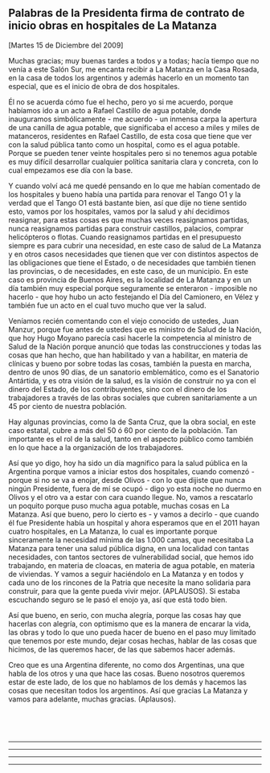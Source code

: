 Palabras de la Presidenta firma de contrato de inicio obras en hospitales de La Matanza
---------------------------------------------------------------------------------------

[Martes 15 de Diciembre del 2009]

Muchas gracias; muy buenas tardes a todos y a todas; hacía tiempo que no
venía a este Salón Sur, me encanta recibir a La Matanza en la Casa
Rosada, en la casa de todos los argentinos y además hacerlo en un
momento tan especial, que es el inicio de obra de dos hospitales.

Él no se acuerda cómo fue el hecho, pero yo si me acuerdo, porque
habíamos ido a un acto a Rafael Castillo de agua potable, donde
inauguramos simbólicamente - me acuerdo - un inmensa carpa la apertura
de una canilla de agua potable, que significaba el acceso a miles y
miles de matanceros, residentes en Rafael Castillo, de esta cosa que
tiene que ver con la salud pública tanto como un hospital, como es el
agua potable. Porque se pueden tener veinte hospitales pero si no
tenemos agua potable es muy difícil desarrollar cualquier política
sanitaria clara y concreta, con lo cual empezamos ese día con la base.

Y cuando volví acá me quedé pensando en lo que me habían comentado de
los hospitales y bueno había una partida para renovar el Tango O1 y la
verdad que el Tango O1 está bastante bien, así que dije no tiene sentido
esto, vamos por los hospitales, vamos por la salud y ahí decidimos
reasignar, para estas cosas es que muchas veces reasignamos partidas,
nunca reasignamos partidas para construir castillos, palacios, comprar
helicópteros o flotas. Cuando reasignamos partidas en el presupuesto
siempre es para cubrir una necesidad, en este caso de salud de La
Matanza y en otros casos necesidades que tienen que ver con distintos
aspectos de las obligaciones que tiene el Estado, o de necesidades que
también tienen las provincias, o de necesidades, en este caso, de un
municipio. En este caso es provincia de Buenos Aires, es la localidad de
La Matanza y en un día también muy especial porque seguramente se
enteraron - imposible no hacerlo - que hoy hubo un acto festejando el
Día del Camionero, en Vélez y también fue un acto en el cual tuvo mucho
que ver la salud.

Veníamos recién comentando con el viejo conocido de ustedes, Juan
Manzur, porque fue antes de ustedes que es ministro de Salud de la
Nación, que hoy Hugo Moyano parecía casi hacerle la competencia al
ministro de Salud de la Nación porque anunció que todas las
construcciones y todas las cosas que han hecho, que han habilitado y van
a habilitar, en materia de clínicas y bueno por sobre todas las cosas,
también la puesta en marcha, dentro de unos 90 días, de un sanatorio
emblemático, como es el Sanatorio Antártida, y es otra visión de la
salud, es la visión de construir no ya con el dinero del Estado, de los
contribuyentes, sino con el dinero de los trabajadores a través de las
obras sociales que cubren sanitariamente a un 45 por ciento de nuestra
población. 

Hay algunas provincias, como la de Santa Cruz, que la obra social, en
este caso estatal, cubre a más del 50 ó 60 por ciento de la población.
Tan importante es el rol de la salud, tanto en el aspecto público como
también en lo que hace a la organización de los trabajadores.

Así que yo digo, hoy ha sido un día magnifico para la salud pública en
la Argentina porque vamos a iniciar estos dos hospitales, cuando
comenzó - porque si no se va a enojar, desde Olivos - con lo que dijiste
que nunca ningún Presidente, fuera de mí se ocupó - digo yo esta noche
no duermo en Olivos y el otro va a estar con cara cuando llegue. No,
vamos a rescatarlo un poquito porque puso mucha agua potable, muchas
cosas en La Matanza. Así que bueno, pero lo cierto es - y vamos a
decirlo - que cuando él fue Presidente había un hospital y ahora
esperamos que en el 2011 hayan cuatro hospitales, en La Matanza, lo cual
es importante porque sinceramente la necesidad mínima de las 1.000
camas, que necesitaba La Matanza para tener una salud pública digna, en
una localidad con tantas necesidades, con tantos sectores de
vulnerabilidad social, que hemos ido trabajando, en materia de cloacas,
en materia de agua potable, en materia de viviendas. Y vamos a seguir
haciéndolo en La Matanza y en todos y cada uno de los rincones de la
Patria que necesite la mano solidaria para construir, para que la gente
pueda vivir mejor. (APLAUSOS). Si estaba escuchando seguro se le pasó el
enojo ya, así que está todo bien.

Así que bueno, en serio, con mucha alegría, porque las cosas hay que
hacerlas con alegría, con optimismo que es la manera de encarar la vida,
las obras y todo lo que uno pueda hacer de bueno en el paso muy limitado
que tenemos por este mundo, dejar cosas hechas, hablar de las cosas que
hicimos, de las queremos hacer, de las que sabemos hacer además.

Creo que es una Argentina diferente, no como dos Argentinas, una que
habla de los otros y una que hace las cosas. Bueno nosotros queremos
estar de este lado, de los que no hablamos de los demás y hacemos las
cosas que necesitan todos los argentinos. Así que gracias La Matanza y
vamos para adelante, muchas gracias. (Aplausos). 

 

       

****

****

****

****
